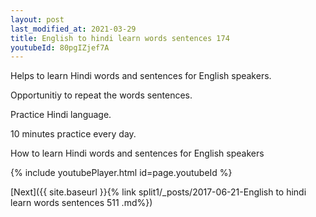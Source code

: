 ```yaml
---
layout: post
last_modified_at: 2021-03-29
title: English to hindi learn words sentences 174 
youtubeId: 80pgIZjef7A
---
```

 
 
Helps to learn Hindi words and sentences for English speakers.

Opportunitiy to repeat the words sentences. 

Practice Hindi language. 
 
10 minutes practice every day. 
 
How to learn Hindi words and sentences for English speakers 
 
{% include youtubePlayer.html id=page.youtubeId %}
 
 
[Next]({{ site.baseurl }}{% link  split1/_posts/2017-06-21-English to hindi learn words sentences 511 .md%})
 
